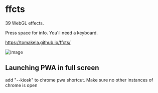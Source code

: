 # ffcts

39 WebGL effects.

Press space for info. You'll need a keyboard.

https://tomakela.github.io/ffcts/

![image](https://github.com/user-attachments/assets/5d8abc65-50f0-4386-b68b-14e86020d8f2)

## Launching PWA in full screen

add "--kiosk" to chrome pwa shortcut. Make sure no other instances of chrome is open
